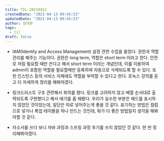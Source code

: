 ```yaml
---
title: TIL-20210412
createdDate: "2021-04-13 09:45:53"
updatedDate: "2021-04-13 09:45:53"
author: 정대화
tags:
  - til
draft: false
---
```


- IAM(Identity and Access Management) 설정 관련 수업을 들었다. 권한과 역할 관리를 해주는 기능이다. 권한은 long term, 역할은 short term 이라고 한다. 안전모 처럼 필요할 때만 쓴다고 해서 short term 이라는 개념인데, 이를 이용하여 admin이 포함된 역할을 필요할때만 등록하여 자동으로 삭제되도록 할 수 있다. 또한 인스턴스 등의 서비스 자체에도 역할을 부여할 수 있다고 한다. 호눅스 강의를 듣고 더 자세하게 정리를 해봐야겠다.

- 링크드리스트 구조 관련해서 회의를 했다. 링크를 고려하지 않고 배열 순서대로 출력되도록 구현했다고 해서 얘기를 좀 해봤다. 우리가 실수한 부분은 헤드를 표시하지 않았던 것이었는데, 일단은 따로 넣어주는게 좋을 것 같다. 표기하는 방법은 컬럼으로 넣거나 룩업 테이블을 하나 만드는 것인데, 뭐가 더 좋은 방법일지 생각을 해봐야할 것 같다.

- 자소서를 쓰다 보니 자바 과정과 스프링 과정 후기를 쓰지 않았던 것 같다. 한 번 정리해봐야겠다.